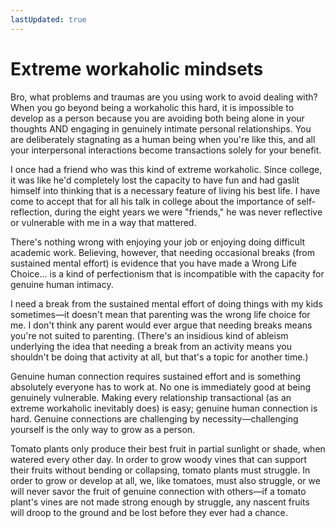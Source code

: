 ```yaml
---
lastUpdated: true
---
```

# Extreme workaholic mindsets

Bro, what problems and traumas are you using work to avoid dealing with? When you go beyond being a workaholic this hard, it is impossible to develop as a person because you are avoiding both being alone in your thoughts AND engaging in genuinely intimate personal relationships. You are deliberately stagnating as a human being when you're like this, and all your interpersonal interactions become transactions solely for your benefit.

I once had a friend who was this kind of extreme workaholic. Since college, it was like he'd completely lost the capacity to have fun and had gaslit himself into thinking that is a necessary feature of living his best life. I have come to accept that for all his talk in college about the importance of self-reflection, during the eight years we were "friends," he was never reflective or vulnerable with me in a way that mattered.

There's nothing wrong with enjoying your job or enjoying doing difficult academic work. Believing, however, that needing occasional breaks (from sustained mental effort) is evidence that you have made a Wrong Life Choice... is a kind of perfectionism that is incompatible with the capacity for genuine human intimacy.

I need a break from the sustained mental effort of doing things with my kids sometimes&mdash;it doesn't mean that parenting was the wrong life choice for me. I don't think any parent would ever argue that needing breaks means you're not suited to parenting. (There's an insidious kind of ableism underlying the idea that needing a break from an activity means you shouldn't be doing that activity at all, but that's a topic for another time.)

Genuine human connection requires sustained effort and is something absolutely everyone has to work at. No one is immediately good at being genuinely vulnerable. Making every relationship transactional (as an extreme workaholic inevitably does) is easy; genuine human connection is hard. Genuine connections are challenging by necessity&mdash;challenging yourself is the only way to grow as a person.

Tomato plants only produce their best fruit in partial sunlight or shade, when watered every other day. In order to grow woody vines that can support their fruits without bending or collapsing, tomato plants must struggle. In order to grow or develop at all, we, like tomatoes, must also struggle, or we will never savor the fruit of genuine connection with others&mdash;if a tomato plant's vines are not made strong enough by struggle, any nascent fruits will droop to the ground and be lost before they ever had a chance.
